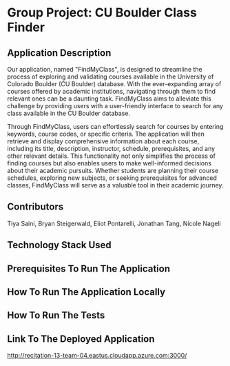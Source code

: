 # Group Project: CU Boulder Class Finder
## Application Description
Our application, named "FindMyClass", is designed to streamline the process of exploring and validating courses available in the University of Colorado Boulder (CU Boulder) database. With the ever-expanding array of courses offered by academic institutions, navigating through them to find relevant ones can be a daunting task. FindMyClass aims to alleviate this challenge by providing users with a user-friendly interface to search for any class available in the CU Boulder database.

Through FindMyClass, users can effortlessly search for courses by entering keywords, course codes, or specific criteria. The application will then retrieve and display comprehensive information about each course, including its title, description, instructor, schedule, prerequisites, and any other relevant details. This functionality not only simplifies the process of finding courses but also enables users to make well-informed decisions about their academic pursuits. Whether students are planning their course schedules, exploring new subjects, or seeking prerequisites for advanced classes, FindMyClass will serve as a valuable tool in their academic journey.

## Contributors
Tiya Saini, Bryan Steigerwald, Eliot Pontarelli, Jonathan Tang, Nicole Nageli

## Technology Stack Used

## Prerequisites To Run The Application

## How To Run The Application Locally

## How To Run The Tests

## Link To The Deployed Application
http://recitation-13-team-04.eastus.cloudapp.azure.com:3000/